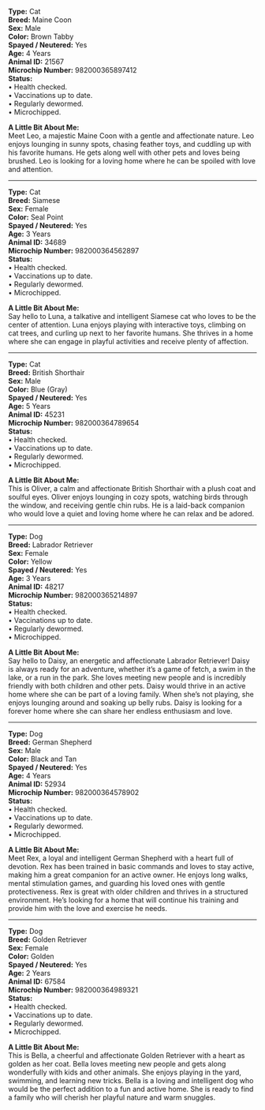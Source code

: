 **Type:** Cat  
**Breed:** Maine Coon  
**Sex:** Male  
**Color:** Brown Tabby  
**Spayed / Neutered:** Yes  
**Age:** 4 Years  
**Animal ID:** 21567  
**Microchip Number:** 982000365897412  
**Status:**  
• Health checked.  
• Vaccinations up to date.  
• Regularly dewormed.  
• Microchipped.  
  
**A Little Bit About Me:**  
Meet Leo, a majestic Maine Coon with a gentle and affectionate nature. Leo enjoys lounging in sunny spots, chasing feather toys, and cuddling up with his favorite humans. He gets along well with other pets and loves being brushed. Leo is looking for a loving home where he can be spoiled with love and attention.

---

**Type:** Cat  
**Breed:** Siamese  
**Sex:** Female  
**Color:** Seal Point  
**Spayed / Neutered:** Yes  
**Age:** 3 Years  
**Animal ID:** 34689  
**Microchip Number:** 982000364562897  
**Status:**  
• Health checked.  
• Vaccinations up to date.  
• Regularly dewormed.  
• Microchipped.  
  
**A Little Bit About Me:**  
Say hello to Luna, a talkative and intelligent Siamese cat who loves to be the center of attention. Luna enjoys playing with interactive toys, climbing on cat trees, and curling up next to her favorite humans. She thrives in a home where she can engage in playful activities and receive plenty of affection.

---

**Type:** Cat  
**Breed:** British Shorthair  
**Sex:** Male  
**Color:** Blue (Gray)  
**Spayed / Neutered:** Yes  
**Age:** 5 Years  
**Animal ID:** 45231  
**Microchip Number:** 982000364789654  
**Status:**  
• Health checked.  
• Vaccinations up to date.  
• Regularly dewormed.  
• Microchipped.  
  
**A Little Bit About Me:**  
This is Oliver, a calm and affectionate British Shorthair with a plush coat and soulful eyes. Oliver enjoys lounging in cozy spots, watching birds through the window, and receiving gentle chin rubs. He is a laid-back companion who would love a quiet and loving home where he can relax and be adored.

---

**Type:** Dog  
**Breed:** Labrador Retriever  
**Sex:** Female  
**Color:** Yellow  
**Spayed / Neutered:** Yes  
**Age:** 3 Years  
**Animal ID:** 48217  
**Microchip Number:** 982000365214897  
**Status:**  
• Health checked.  
• Vaccinations up to date.  
• Regularly dewormed.  
• Microchipped.  
  
**A Little Bit About Me:**  
Say hello to Daisy, an energetic and affectionate Labrador Retriever! Daisy is always ready for an adventure, whether it’s a game of fetch, a swim in the lake, or a run in the park. She loves meeting new people and is incredibly friendly with both children and other pets. Daisy would thrive in an active home where she can be part of a loving family. When she’s not playing, she enjoys lounging around and soaking up belly rubs. Daisy is looking for a forever home where she can share her endless enthusiasm and love.

---

**Type:** Dog  
**Breed:** German Shepherd  
**Sex:** Male  
**Color:** Black and Tan  
**Spayed / Neutered:** Yes  
**Age:** 4 Years  
**Animal ID:** 52934  
**Microchip Number:** 982000364578902  
**Status:**  
• Health checked.  
• Vaccinations up to date.  
• Regularly dewormed.  
• Microchipped.  
  
**A Little Bit About Me:**  
Meet Rex, a loyal and intelligent German Shepherd with a heart full of devotion. Rex has been trained in basic commands and loves to stay active, making him a great companion for an active owner. He enjoys long walks, mental stimulation games, and guarding his loved ones with gentle protectiveness. Rex is great with older children and thrives in a structured environment. He’s looking for a home that will continue his training and provide him with the love and exercise he needs.

---

**Type:** Dog  
**Breed:** Golden Retriever  
**Sex:** Female  
**Color:** Golden  
**Spayed / Neutered:** Yes  
**Age:** 2 Years  
**Animal ID:** 67584  
**Microchip Number:** 982000364989321  
**Status:**  
• Health checked.  
• Vaccinations up to date.  
• Regularly dewormed.  
• Microchipped.  
  
**A Little Bit About Me:**  
This is Bella, a cheerful and affectionate Golden Retriever with a heart as golden as her coat. Bella loves meeting new people and gets along wonderfully with kids and other animals. She enjoys playing in the yard, swimming, and learning new tricks. Bella is a loving and intelligent dog who would be the perfect addition to a fun and active home. She is ready to find a family who will cherish her playful nature and warm snuggles.

